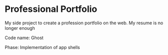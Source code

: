 # Professional Portfolio

My side project to create a profession portfolio on the web. My resume is no longer enough

Code name: Ghost

Phase: Implementation of app shells
